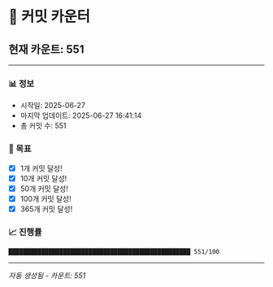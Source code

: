 # 🔢 커밋 카운터

## 현재 카운트: 551

---

### 📊 정보
- 시작일: 2025-06-27
- 마지막 업데이트: 2025-06-27 16:41:14
- 총 커밋 수: 551

### 🎯 목표
- [x] 1개 커밋 달성!
- [x] 10개 커밋 달성!
- [x] 50개 커밋 달성!
- [x] 100개 커밋 달성!
- [x] 365개 커밋 달성!

### 📈 진행률
```
██████████████████████████████████████████████████ 551/100
```

---
*자동 생성됨 - 카운트: 551*
